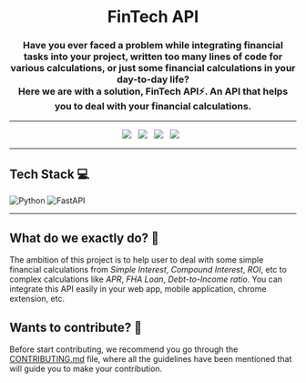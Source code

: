 <h1 align=center> FinTech API </h1>

<h3 align=center> Have you ever faced a problem while integrating financial tasks into your project, written too many lines of code for various calculations, or just some financial calculations in your day-to-day life?<br>Here we are with a solution, <b>FinTech API</b>⚡. An API that helps you to deal with your financial calculations.</h3>

----


<p align="center">
  <a href="https://github.com/Clueless-Community/fintech-api/issues"><img src="https://img.shields.io/github/issues/Clueless-Community/collegeAPI.svg?style=for-the-badge&logo=appveyor" /></a>&nbsp;&nbsp;
  <a href="https://github.com/Clueless-Community/collegeAPI/fork"><img src="https://img.shields.io/github/forks/Clueless-Community/collegeAPI.svg?style=for-the-badge&logo=appveyor" /></a>&nbsp;&nbsp;
  <a href="#"><img src="https://img.shields.io/github/stars/Clueless-Community/collegeAPI.svg?style=for-the-badge&logo=appveyor" /></a>&nbsp;&nbsp;
  <a href="https://github.com/Clueless-Community/fintech-api/blob/master/LICENSE"><img src="https://img.shields.io/github/license/Clueless-Community/collegeAPI.svg?style=for-the-badge&logo=appveyor" /></a>&nbsp;&nbsp;
</p>

---

## Tech Stack 💻

  ![Python](https://img.shields.io/badge/python-3670A0?style=for-the-badge&logo=python&logoColor=ffdd54)
  ![FastAPI](https://img.shields.io/badge/FastAPI-005571?style=for-the-badge&logo=fastapi)

---



## What do we exactly do? 🤔
The ambition of this project is to help user to deal with some simple financial calculations from *Simple Interest*, *Compound Interest*, *ROI*, etc to complex calculations like *APR*, *FHA Loan*, *Debt-to-Income ratio*. You can integrate this API easily in your web app, mobile application, chrome extension, etc.

## Wants to contribute? 👀
Before start contributing, we recommend you go through the [CONTRIBUTING.md]() file, where all the guidelines have been mentioned that will guide you to make your contribution.